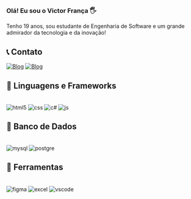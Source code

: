 ### Olá! Eu sou o Victor França 🖐️
Tenho 19 anos, sou estudante de Engenharia de Software e um grande admirador da tecnologia e da inovação!


## 📞 Contato

[![Blog](https://img.shields.io/badge/LinkedIn-0077B5?style=for-the-badge&logo=linkedin&logoColor=white)](www.linkedin.com/in/victorfrancap)
[![Blog](https://img.shields.io/badge/Instagram-E4405F?style=for-the-badge&logo=instagram&logoColor=white)](https://www.instagram.com/victorhugoxz/)


## 🧩 Linguagens e Frameworks

<div style="display: inline_block"><br/>
<img align="center" alt="html5" src="https://img.shields.io/badge/HTML5-E34F26?style=for-the-badge&logo=html5&logoColor=white" />
<img align="center" alt="css" src="https://img.shields.io/badge/CSS-239120?&style=for-the-badge&logo=css3&logoColor=white" />
<img align="center" alt="c#" src="https://img.shields.io/badge/C%23-239120?style=for-the-badge&logo=c-sharp&logoColor=white" />
<img align="center" alt="js" src="https://img.shields.io/badge/JavaScript-323330?style=for-the-badge&logo=javascript&logoColor=F7DF1E" /><br/>
</div>

## 📂 Banco de Dados

<div style="display: inline_block"><br/>
<img align="center" alt="mysql" src="https://img.shields.io/badge/MySQL-00000F?style=for-the-badge&logo=mysql&logoColor=white" />
<img align="center" alt="postgre" src="https://img.shields.io/badge/PostgreSQL-316192?style=for-the-badge&logo=postgresql&logoColor=white" /><br/>
</div>


## 🔎 Ferramentas

<div style="display: inline_block"><br/>
<img align="center" alt="figma" src="https://img.shields.io/badge/Figma-F24E1E?style=for-the-badge&logo=figma&logoColor=white" />
<img align="center" alt="excel" src="https://img.shields.io/badge/Microsoft_Excel-217346?style=for-the-badge&logo=microsoft-excel&logoColor=white" /> <img align="center" alt="vscode" src="https://img.shields.io/badge/Visual_Studio_Code-0078D4?style=for-the-badge&logo=visual%20studio%20code&logoColor=white" /><br/>
</div>
